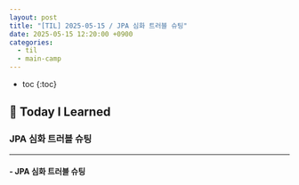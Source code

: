 ```yaml
---
layout: post
title: "[TIL] 2025-05-15 / JPA 심화 트러블 슈팅"
date: 2025-05-15 12:20:00 +0900
categories: 
  - til
  - main-camp
---
```


* toc
{:toc}

## 📖 Today I Learned
### JPA 심화 트러블 슈팅

<!-- <h4> 📃 </h4> -->

---

#### - JPA 심화 트러블 슈팅


<!-- --- -->

<!-- <h2> 💬 </h2> -->

<!-- <h4>  </h4> -->
